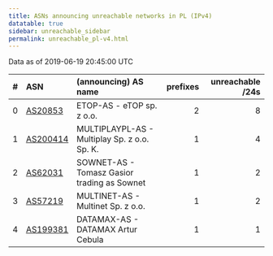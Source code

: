 ```yaml
---
title: ASNs announcing unreachable networks in PL (IPv4)
datatable: true
sidebar: unreachable_sidebar
permalink: unreachable_pl-v4.html
---
```


Data as of 2019-06-19 20:45:00 UTC


<div class="datatable-begin"></div>

|   # | ASN                                      | (announcing) AS name                         |   prefixes |   unreachable /24s |
|----:|:-----------------------------------------|:---------------------------------------------|-----------:|-------------------:|
|   0 | [AS20853](unreachable_AS20853-v4.html)   | ETOP-AS - eTOP sp. z o.o.                    |          2 |                  8 |
|   1 | [AS200414](unreachable_AS200414-v4.html) | MULTIPLAYPL-AS - Multiplay Sp. z o.o. Sp. K. |          1 |                  4 |
|   2 | [AS62031](unreachable_AS62031-v4.html)   | SOWNET-AS - Tomasz Gasior trading as Sownet  |          1 |                  2 |
|   3 | [AS57219](unreachable_AS57219-v4.html)   | MULTINET-AS - Multinet Sp. z o.o.            |          1 |                  2 |
|   4 | [AS199381](unreachable_AS199381-v4.html) | DATAMAX-AS - DATAMAX Artur Cebula            |          1 |                  1 |

<div class="datatable-end"></div>
